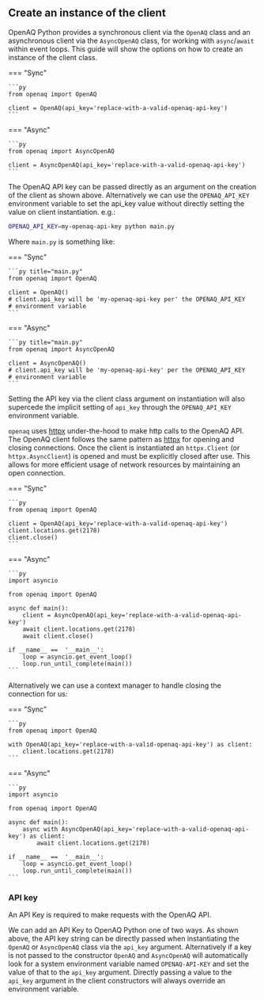 ## Create an instance of the client

OpenAQ Python provides a synchronous client via the `OpenAQ` class and an asynchronous client via the `AsyncOpenAQ` class, for working with `async`/`await` within event loops. This guide will show the options on how to create an instance of the client class.

=== "Sync"

    ```py
    from openaq import OpenAQ

    client = OpenAQ(api_key='replace-with-a-valid-openaq-api-key')
    ```

=== "Async"

    ```py
    from openaq import AsyncOpenAQ

    client = AsyncOpenAQ(api_key='replace-with-a-valid-openaq-api-key')
    ```

The OpenAQ API key can be passed directly as an argument on the creation of the client as shown above. Alternatively we can use the `OPENAQ_API_KEY` environment variable to set the api_key value without directly setting the value on client instantiation. e.g.:

```sh
OPENAQ_API_KEY=my-openaq-api-key python main.py
```

Where `main.py` is something like:

=== "Sync"

    ```py title="main.py"
    from openaq import OpenAQ

    client = OpenAQ()
    # client.api_key will be 'my-openaq-api-key per' the OPENAQ_API_KEY
    # environment variable
    ```

=== "Async"

    ```py title="main.py"
    from openaq import AsyncOpenAQ

    client = AsyncOpenAQ()
    # client.api_key will be 'my-openaq-api-key' per the OPENAQ_API_KEY
    # environment variable
    ```

Setting the API key via the client class argument on instantiation will also supercede the implicit setting of `api_key` through the `OPENAQ_API_KEY` environment variable.

`openaq` uses [httpx](https://www.python-httpx.org/) under-the-hood to make http calls to the OpenAQ API. The OpenAQ client follows the same pattern as [httpx](https://www.python-httpx.org/) for opening and closing connections. Once the client is instantiated an `httpx.Client` (or `httpx.AsyncClient`) is opened and must be explicitly closed after use. This allows for more efficient usage of network resources by maintaining an open connection.

=== "Sync"

    ```py
    from openaq import OpenAQ

    client = OpenAQ(api_key='replace-with-a-valid-openaq-api-key')
    client.locations.get(2178)
    client.close()
    ```

=== "Async"

    ```py
    import asyncio

    from openaq import OpenAQ

    async def main():
        client = AsyncOpenAQ(api_key='replace-with-a-valid-openaq-api-key')
        await client.locations.get(2178)
        await client.close()

    if __name__ ==  '__main__':
        loop = asyncio.get_event_loop()
        loop.run_until_complete(main())
    ```

Alternatively we can use a context manager to handle closing the connection for us:

=== "Sync"

    ```py
    from openaq import OpenAQ

    with OpenAQ(api_key='replace-with-a-valid-openaq-api-key') as client:
        client.locations.get(2178)
    ```

=== "Async"

    ```py
    import asyncio

    from openaq import OpenAQ

    async def main():
        async with AsyncOpenAQ(api_key='replace-with-a-valid-openaq-api-key') as client:
            await client.locations.get(2178)

    if __name__ ==  '__main__':
        loop = asyncio.get_event_loop()
        loop.run_until_complete(main())
    ```


### API key

An API Key is required to make requests with the OpenAQ API.

We can add an API Key to OpenAQ Python one of two ways. As shown above, the API key string can be directly passed when instantiating the `OpenAQ` or `AsyncOpenAQ` class via the `api_key` argument. Alternatively if a key is not passed to the constructor `OpenAQ` and `AsyncOpenAQ` will automatically look for a system environment variable named `OPENAQ-API-KEY` and set the value of that to the `api_key` argument. Directly passing a value to the `api_key` argument in the client constructors will always override an environment variable.

